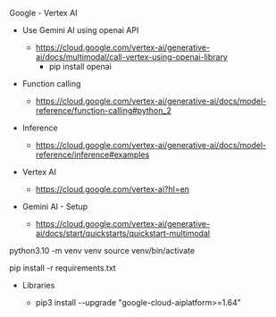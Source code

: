 Google - Vertex AI


- Use Gemini AI using openai API
  - https://cloud.google.com/vertex-ai/generative-ai/docs/multimodal/call-vertex-using-openai-library
    - pip install openai

- Function calling
  - https://cloud.google.com/vertex-ai/generative-ai/docs/model-reference/function-calling#python_2

- Inference 
  - https://cloud.google.com/vertex-ai/generative-ai/docs/model-reference/inference#examples

- Vertex AI
  -   https://cloud.google.com/vertex-ai?hl=en

- Gemini AI - Setup
  - https://cloud.google.com/vertex-ai/generative-ai/docs/start/quickstarts/quickstart-multimodal


python3.10 -m venv venv
source venv/bin/activate

pip install -r requirements.txt


- Libraries

  - pip3 install --upgrade "google-cloud-aiplatform>=1.64"